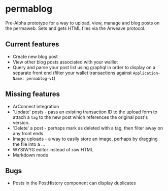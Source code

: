 # permablog

Pre-Alpha prototype for a way to upload, view, manage and blog posts on the permaweb. Sets and gets HTML files via the Arweave protocol.

## Current features

* Create new blog post
* View other blog posts associated with your walllet
* Query and parse your post list using graphql in order to display on a separate front end (filter your wallet transactions against `Application-Name: permablog-v1`)

## Missing features

* ArConnect integration
* 'Update' posts  - pass an existing transaction ID to the upload form to attach a `tag` to the new post which references the original post's version.
* 'Delete' a post - perhaps mark as deleted with a tag, then filter away on any front ends
* Image uploads - a way to easily store an image, perhaps by dragging the file into a ...
* WYSIWYG editor instead of raw HTML
* Markdown mode

## Bugs

* Posts in the PostHistory component can display duplicates
